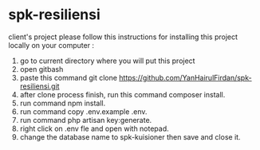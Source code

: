 # spk-resiliensi
client's project
please follow this instructions for installing this project locally on your computer :
1. go to current directory where you will put this project 
2. open gitbash
3. paste this command git clone https://github.com/YanHairulFirdan/spk-resiliensi.git
5. after clone process finish, run this command composer install.
6. run command npm install.
7. run command copy .env.example .env.
8. run command php artisan key:generate.
9. right click on .env fle and open with notepad.
10. change the database name to spk-kuisioner then save and close it.
